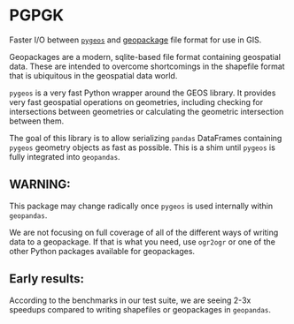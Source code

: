 # PGPGK

Faster I/O between [`pygeos`](https://github.com/pygeos/pygeos) and [geopackage](https://www.geopackage.org/) file format for use in GIS.

Geopackages are a modern, sqlite-based file format containing geospatial data. These are intended to overcome shortcomings in the shapefile format that is ubiquitous in the geospatial data world.

`pygeos` is a very fast Python wrapper around the GEOS library. It provides very fast geospatial operations on geometries, including checking for intersections between geometries or calculating the geometric intersection between them.

The goal of this library is to allow serializing `pandas` DataFrames containing `pygeos` geometry objects as fast as possible.
This is a shim until `pygeos` is fully integrated into `geopandas`.

## WARNING:

This package may change radically once `pygeos` is used internally within `geopandas`.

We are not focusing on full coverage of all of the different ways of writing data to a geopackage. If that is what you need, use `ogr2ogr` or one of the other Python packages available for geopackages.

## Early results:

According to the benchmarks in our test suite, we are seeing 2-3x speedups compared to writing shapefiles or geopackages in `geopandas`.
